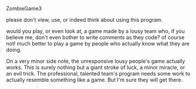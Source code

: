 ZombieGame3


  please don't view, use, or indeed think about using this program.  
  
  would you play, or even look at, a game made by a lousy team who, if you believe me, don't even bother to write comments as they code? of course not! much better to play a game by people who actually know what they are doing.  
  
  On a very minor side note, the unresponsive lousy people's game actually works. This is surely nothing but a giant stroke of luck, a minor miracle, or an evil trick. The professional, talented team's program needs some work to actually resemble something like a game. But I'm sure they will get there.
